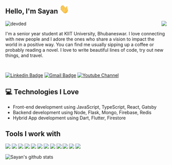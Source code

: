 <h2> Hello, I'm Sayan <img src="https://raw.githubusercontent.com/ABSphreak/ABSphreak/master/gifs/Hi.gif" width="30px"></h2><img  align='right' src="https://i.ibb.co/5x52S7h/Coffee-bitmoji.png">


<p align="left"> <img src="https://komarev.com/ghpvc/?username=S-ayanide" alt="devded" /></p>

I'm a senior year student at KIIT University, Bhubaneswar. I love connecting with new people and I adore the ones who share a vision to impact the world in a positive way. You can find me usually sipping up a coffee or probably reading a novel. I love to write beautiful lines of code, try out new things, and travel.

<br/>

[![Linkedin Badge](https://img.shields.io/badge/-sayan-blue?style=flat-square&logo=Linkedin&logoColor=white&link=https://www.linkedin.com/in/s-ayanide/)](https://www.linkedin.com/in/s-ayanide/) [![Gmail Badge](https://img.shields.io/badge/-sayan.mondal@mayadata.io-c14438?style=flat-square&logo=Gmail&logoColor=white&link=mailto:sayan.mondal@mayadata.io)](mailto:sayan.mondal@mayadata.io) [![Youtube Channel](https://img.shields.io/badge/-Sayan%20Mondal-c14438?style=flat-square&logo=Youtube&link=https://www.youtube.com/channel/UCBYLBnGrz2YlBGKqHaiAPQQ)](https://www.youtube.com/channel/UCBYLBnGrz2YlBGKqHaiAPQQ)

## :computer: Technologies I Love
* Front-end development using  JavaScript, TypeScript, React, Gatsby
* Backend development using Node, Flask, Mongo, Firebase, Redis
* Hybrid App development using Dart, Flutter, Firestore


## Tools I work with
 <img src = 'https://raw.githubusercontent.com/MarikIshtar007/MarikIshtar007/master/images/git.svg' height='30'/> <img src = 'https://image.flaticon.com/icons/svg/919/919853.svg' width='30'/> <img src = 'https://image.flaticon.com/icons/svg/919/919851.svg' width='30'/> <img src = 'https://github.com/MarikIshtar007/MarikIshtar007/blob/master/images/js.svg' width='30'/> <img src = 'https://raw.githubusercontent.com/MarikIshtar007/MarikIshtar007/master/images/flutter-logo.svg' width='23'/>  <img src = 'https://github.com/MarikIshtar007/MarikIshtar007/blob/master/images/flask.png' width='30'/>  <img src = 'https://icon-library.com/images/node-js-icon/node-js-icon-8.jpg' width='27'/> <img src = 'https://github.com/MarikIshtar007/MarikIshtar007/blob/master/images/cpp.svg' width='30'/> <img src = 'https://image.flaticon.com/icons/svg/919/919856.svg' width='30'/> <img src = 'https://upload-icon.s3.us-east-2.amazonaws.com/uploads/icons/png/3556671901536211770-512.png' width='30'/> <img src = 'https://upload.wikimedia.org/wikipedia/commons/thumb/1/17/GraphQL_Logo.svg/1200px-GraphQL_Logo.svg.png' width='30'/> <img src = 'https://d2eip9sf3oo6c2.cloudfront.net/tags/images/000/001/216/thumb/apollo-seeklogo.com_%281%29.png' width='30'/>
 



![Sayan's github stats](https://github-readme-stats.vercel.app/api?username=S-ayanide&show_icons=true&hide=[%22issues%22])
